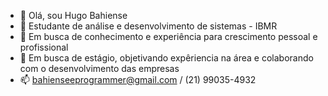 - 👋 Olá, sou Hugo Bahiense
- 👀 Estudante de análise e desenvolvimento de sistemas - IBMR 
- 🌱 Em busca de conhecimento e experiência para crescimento pessoal e profissional
- 💞️ Em busca de estágio, objetivando expêriencia na área e colaborando com o desenvolvimento das empresas
- 📫 bahienseeprogrammer@gmail.com / (21) 99035-4932

<!---
Bahiensee/Bahiensee is a ✨ special ✨ repository because its `README.md` (this file) appears on your GitHub profile.
You can click the Preview link to take a look at your changes.
--->

